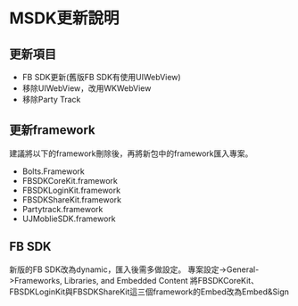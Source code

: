 # MSDK更新說明

## 更新項目
* FB SDK更新(舊版FB SDK有使用UIWebView)
* 移除UIWebView，改用WKWebView
* 移除Party Track

## 更新framework
建議將以下的framework刪除後，再將新包中的framework匯入專案。
* Bolts.Framework
* FBSDKCoreKit.framework
* FBSDKLoginKit.framework
* FBSDKShareKit.framework
* Partytrack.framework
* UJMoblieSDK.framework

## FB SDK
新版的FB SDK改為dynamic，匯入後需多做設定。
專案設定->General->Frameworks, Libraries, and Embedded Content
將FBSDKCoreKit、FBSDKLoginKit與FBSDKShareKit這三個framework的Embed改為Embed&Sign

